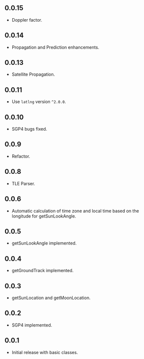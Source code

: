 ## 0.0.15

* Doppler factor.

## 0.0.14

* Propagation and Prediction enhancements.
## 0.0.13

* Satellite Propagation.

## 0.0.11

* Use `latlng` version `^2.0.0`.

## 0.0.10

* SGP4 bugs fixed.

## 0.0.9

* Refactor.

## 0.0.8

* TLE Parser.

## 0.0.6

* Automatic calculation of time zone and local time based on the longitude for getSunLookAngle.

## 0.0.5

* getSunLookAngle implemented.

## 0.0.4

* getGroundTrack implemented.

## 0.0.3

* getSunLocation and getMoonLocation.

## 0.0.2

* SGP4 implemented.

## 0.0.1

* Initial release with basic classes.
